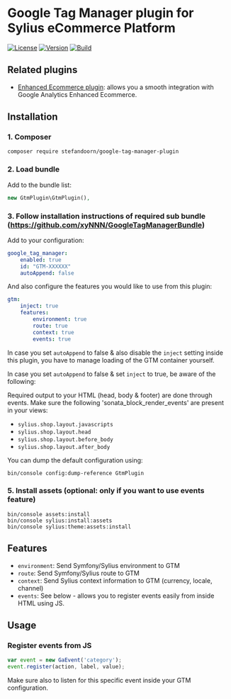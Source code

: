 # Google Tag Manager plugin for Sylius eCommerce Platform

[![License](https://img.shields.io/packagist/l/stefandoorn/google-tag-manager-plugin.svg)](https://packagist.org/packages/stefandoorn/google-tag-manager-plugin)
[![Version](https://img.shields.io/packagist/v/stefandoorn/google-tag-manager-plugin.svg)](https://packagist.org/packages/stefandoorn/google-tag-manager-plugin)
[![Build](https://github.com/stefandoorn/google-tag-manager-plugin/actions/workflows/build.yml/badge.svg)](https://github.com/stefandoorn/google-tag-manager-plugin/actions/workflows/build.yml)

## Related plugins

* [Enhanced Ecommerce plugin](https://github.com/stefandoorn/google-tag-manager-enhanced-ecommerce-plugin): allows you a smooth integration with
  Google Analytics Enhanced Ecommerce.

## Installation

### 1. Composer

`composer require stefandoorn/google-tag-manager-plugin`

### 2. Load bundle

Add to the bundle list:

```php
new GtmPlugin\GtmPlugin(),
```

### 3. Follow installation instructions of required sub bundle (https://github.com/xyNNN/GoogleTagManagerBundle)

Add to your configuration:

```yaml
google_tag_manager:
    enabled: true
    id: "GTM-XXXXXX"
    autoAppend: false
```

And also configure the features you would like to use from this plugin:

```yaml
gtm:
    inject: true
    features:
        environment: true
        route: true
        context: true
        events: true
```

In case you set `autoAppend` to false & also disable the `inject` setting inside this plugin, you have to manage loading of the GTM container yourself.

In case you set `autoAppend` to false & set `inject` to true, be aware of the following:

Required output to your HTML (head, body & footer) are done through events. Make sure the following 'sonata_block_render_events' are present in your views:

* `sylius.shop.layout.javascripts`
* `sylius.shop.layout.head`
* `sylius.shop.layout.before_body`
* `sylius.shop.layout.after_body`

You can dump the default configuration using:

```
bin/console config:dump-reference GtmPlugin
```

### 5. Install assets (optional: only if you want to use events feature)

```
bin/console assets:install 
bin/console sylius:install:assets
bin/console sylius:theme:assets:install
```

## Features

* `environment`: Send Symfony/Sylius environment to GTM
* `route`: Send Symfony/Sylius route to GTM
* `context`: Send Sylius context information to GTM (currency, locale, channel)
* `events`: See below - allows you to register events easily from inside HTML using JS.

## Usage

### Register events from JS

```javascript
var event = new GaEvent('category');
event.register(action, label, value);
```

Make sure also to listen for this specific event inside your GTM configuration.
